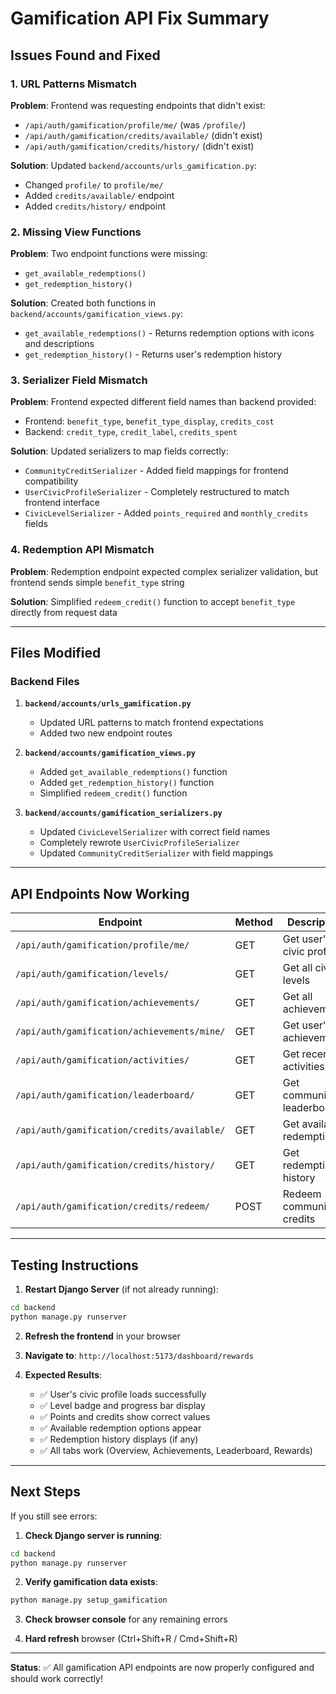 # Gamification API Fix Summary

## Issues Found and Fixed

### 1. **URL Patterns Mismatch**
**Problem**: Frontend was requesting endpoints that didn't exist:
- `/api/auth/gamification/profile/me/` (was `/profile/`)
- `/api/auth/gamification/credits/available/` (didn't exist)
- `/api/auth/gamification/credits/history/` (didn't exist)

**Solution**: Updated `backend/accounts/urls_gamification.py`:
- Changed `profile/` to `profile/me/`
- Added `credits/available/` endpoint
- Added `credits/history/` endpoint

### 2. **Missing View Functions**
**Problem**: Two endpoint functions were missing:
- `get_available_redemptions()`
- `get_redemption_history()`

**Solution**: Created both functions in `backend/accounts/gamification_views.py`:
- `get_available_redemptions()` - Returns redemption options with icons and descriptions
- `get_redemption_history()` - Returns user's redemption history

### 3. **Serializer Field Mismatch**
**Problem**: Frontend expected different field names than backend provided:
- Frontend: `benefit_type`, `benefit_type_display`, `credits_cost`
- Backend: `credit_type`, `credit_label`, `credits_spent`

**Solution**: Updated serializers to map fields correctly:
- `CommunityCreditSerializer` - Added field mappings for frontend compatibility
- `UserCivicProfileSerializer` - Completely restructured to match frontend interface
- `CivicLevelSerializer` - Added `points_required` and `monthly_credits` fields

### 4. **Redemption API Mismatch**
**Problem**: Redemption endpoint expected complex serializer validation, but frontend sends simple `benefit_type` string

**Solution**: Simplified `redeem_credit()` function to accept `benefit_type` directly from request data

---

## Files Modified

### Backend Files
1. **`backend/accounts/urls_gamification.py`**
   - Updated URL patterns to match frontend expectations
   - Added two new endpoint routes

2. **`backend/accounts/gamification_views.py`**
   - Added `get_available_redemptions()` function
   - Added `get_redemption_history()` function
   - Simplified `redeem_credit()` function

3. **`backend/accounts/gamification_serializers.py`**
   - Updated `CivicLevelSerializer` with correct field names
   - Completely rewrote `UserCivicProfileSerializer` 
   - Updated `CommunityCreditSerializer` with field mappings

---

## API Endpoints Now Working

| Endpoint | Method | Description | Status |
|----------|--------|-------------|--------|
| `/api/auth/gamification/profile/me/` | GET | Get user's civic profile | ✅ Fixed |
| `/api/auth/gamification/levels/` | GET | Get all civic levels | ✅ Working |
| `/api/auth/gamification/achievements/` | GET | Get all achievements | ✅ Working |
| `/api/auth/gamification/achievements/mine/` | GET | Get user's achievements | ✅ Working |
| `/api/auth/gamification/activities/` | GET | Get recent activities | ✅ Working |
| `/api/auth/gamification/leaderboard/` | GET | Get community leaderboard | ✅ Working |
| `/api/auth/gamification/credits/available/` | GET | Get available redemptions | ✅ Fixed |
| `/api/auth/gamification/credits/history/` | GET | Get redemption history | ✅ Fixed |
| `/api/auth/gamification/credits/redeem/` | POST | Redeem community credits | ✅ Fixed |

---

## Testing Instructions

1. **Restart Django Server** (if not already running):
```bash
cd backend
python manage.py runserver
```

2. **Refresh the frontend** in your browser

3. **Navigate to**: `http://localhost:5173/dashboard/rewards`

4. **Expected Results**:
   - ✅ User's civic profile loads successfully
   - ✅ Level badge and progress bar display
   - ✅ Points and credits show correct values
   - ✅ Available redemption options appear
   - ✅ Redemption history displays (if any)
   - ✅ All tabs work (Overview, Achievements, Leaderboard, Rewards)

---

## Next Steps

If you still see errors:

1. **Check Django server is running**:
```bash
cd backend
python manage.py runserver
```

2. **Verify gamification data exists**:
```bash
python manage.py setup_gamification
```

3. **Check browser console** for any remaining errors

4. **Hard refresh** browser (Ctrl+Shift+R / Cmd+Shift+R)

---

**Status**: ✅ All gamification API endpoints are now properly configured and should work correctly!

